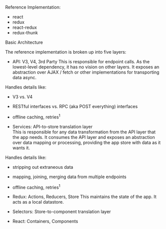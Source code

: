 Reference Implementation:
- react
- redux
- react-redux
- redux-thunk

Basic Architecture

The reference implementation is broken up into five layers:

- API: V3, V4, 3rd Party
This is responsible for endpoint calls. As the lowest-level dependency, it has
no vision on other layers. It exposes an abstraction over AJAX / fetch or other
implementations for transporting data async.

Handles details like:
- V3 vs. V4
- RESTful interfaces vs. RPC (aka POST everything) interfaces
- offline caching, retries<sup>1</sup>

- Services: API-to-store translation layer  
This is responsible for any data transformation from the API layer that the app
needs. It consumes the API layer and exposes an abstraction over data mapping
or processing, providing the app store with data as it wants it.

Handles details like:
- stripping out extraneous data
- mapping, joining, merging data from multiple endpoints
- offline caching, retries<sup>1</sup>

- Redux: Actions, Reducers, Store
This maintains the state of the app. It acts as a local datastore.

- Selectors: Store-to-component translation layer

- React: Containers, Components
